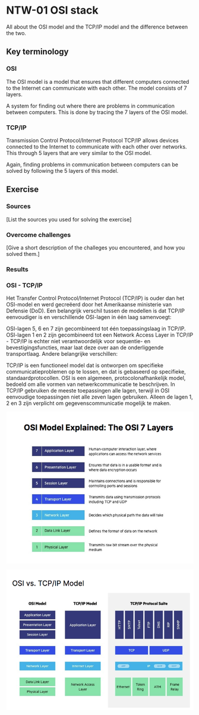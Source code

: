 # NTW-01 OSI stack
All about the OSI model and the TCP/IP model and the difference between the two.

## Key terminology
### OSI
The OSI model is a model that ensures that different computers connected to the Internet can communicate with each other. The model consists of 7 layers.

A system for finding out where there are problems in communication between computers. This is done by tracing the 7 layers of the OSI model.

### TCP/IP
Transmission Control Protocol/Internet Protocol
TCP/IP allows devices connected to the Internet to communicate with each other over networks. This through 5 layers that are very similar to the OSI model.

Again, finding problems in communication between computers can be solved by following the 5 layers of this model.

## Exercise
### Sources
[List the sources you used for solving the exercise]

### Overcome challenges
[Give a short description of the challeges you encountered, and how you solved them.]

### Results
### OSI - TCP/IP
Het Transfer Control Protocol/Internet Protocol (TCP/IP) is ouder dan het OSI-model en werd gecreëerd door het Amerikaanse ministerie van Defensie (DoD). Een belangrijk verschil tussen de modellen is dat TCP/IP eenvoudiger is en verschillende OSI-lagen in één laag samenvoegt:

OSI-lagen 5, 6 en 7 zijn gecombineerd tot één toepassingslaag in TCP/IP.
OSI-lagen 1 en 2 zijn gecombineerd tot een Network Access Layer in TCP/IP - TCP/IP is echter niet verantwoordelijk voor sequentie- en bevestigingsfuncties, maar laat deze over aan de onderliggende transportlaag.
Andere belangrijke verschillen:

TCP/IP is een functioneel model dat is ontworpen om specifieke communicatieproblemen op te lossen, en dat is gebaseerd op specifieke, standaardprotocollen. OSI is een algemeen, protocolonafhankelijk model, bedoeld om alle vormen van netwerkcommunicatie te beschrijven.
In TCP/IP gebruiken de meeste toepassingen alle lagen, terwijl in OSI eenvoudige toepassingen niet alle zeven lagen gebruiken. Alleen de lagen 1, 2 en 3 zijn verplicht om gegevenscommunicatie mogelijk te maken.

![rt](https://github.com/Techgrounds-Cloud-9/cloud-9-hansbreukelman/blob/11ee07927e24f9261c383bcf0774972c0c79d5e9/00_includes/Week%202/NTW-01%20OSI%20vs.%20TCP:IP.png)

![qw](https://github.com/Techgrounds-Cloud-9/cloud-9-hansbreukelman/blob/11ee07927e24f9261c383bcf0774972c0c79d5e9/00_includes/Week%202/NTW-01%20OSI.png)


